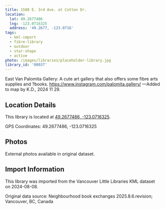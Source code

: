 ```yaml
---
title: 1580 E. 3rd Ave. at Cotton Dr.
location:
  lat: 49.2677486
  lng: -123.0716325
  address: '49.2677, -123.0716'
tags:
  - kml-import
  - fibre-library
  - outdoor
  - star-shape
  - active
photo: /images/libraries/placeholder-library.jpg
library_id: '00037'
---
```

East Van Palomita Gallery:
A cute art gallery that also offers some fibre arts supplies and ?books. https://www.instagram.com/palomita.gallery/
—Added to map by K.D., 2024 11 29.

## Location Details

This library is located at [49.2677486, -123.0716325](https://www.google.com/maps?q=49.2677486,-123.0716325).

GPS Coordinates: 49.2677486, -123.0716325

## Photos

External photos available in original dataset.

## Import Information

This library was imported from the Vancouver Little Libraries KML dataset on 2024-08-08.

Original data source: Neighbourhood book exchanges 2025.8.6.revision; Vancouver, BC, Canada
